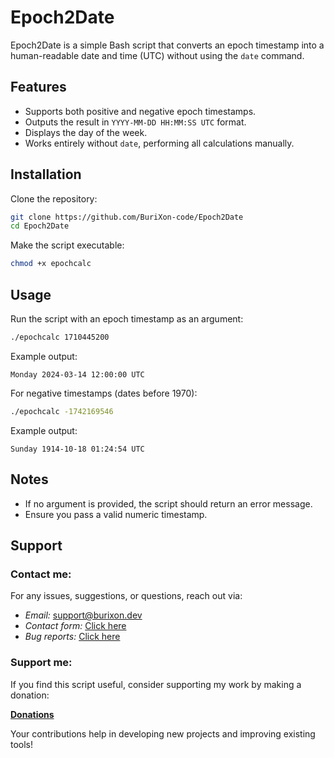 # Epoch2Date

Epoch2Date is a simple Bash script that converts an epoch timestamp into a human-readable date and time (UTC) without using the `date` command.

## Features
- Supports both positive and negative epoch timestamps.
- Outputs the result in `YYYY-MM-DD HH:MM:SS UTC` format.
- Displays the day of the week.
- Works entirely without `date`, performing all calculations manually.

## Installation

Clone the repository:
```bash
git clone https://github.com/BuriXon-code/Epoch2Date
cd Epoch2Date
```
Make the script executable:
```bash
chmod +x epochcalc
```

## Usage
Run the script with an epoch timestamp as an argument:
```bash
./epochcalc 1710445200
```
Example output:
```
Monday 2024-03-14 12:00:00 UTC
```
For negative timestamps (dates before 1970):
```bash
./epochcalc -1742169546
```
Example output:
```
Sunday 1914-10-18 01:24:54 UTC
```

## Notes
- If no argument is provided, the script should return an error message.
- Ensure you pass a valid numeric timestamp.

## Support
### Contact me:
For any issues, suggestions, or questions, reach out via:

- *Email:* support@burixon.dev  
- *Contact form:* [Click here](https://burixon.dev/contact/)
- *Bug reports:* [Click here](https://burixon.dev/bugreport/#Epoch2Date)

### Support me:
If you find this script useful, consider supporting my work by making a donation:

[**Donations**](https://burixon.dev/donate/)

Your contributions help in developing new projects and improving existing tools!

